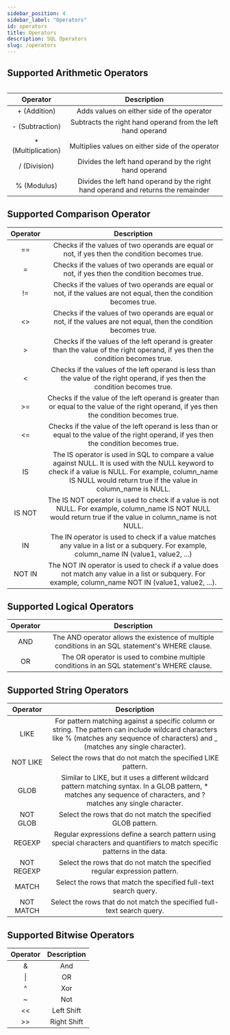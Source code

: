 ```yaml
---
sidebar_position: 4
sidebar_label: "Operators"
id: operators
title: Operators
description: SQL Operators
slug: /operators
---
```


## Supported Arithmetic Operators

<table class="custom-table">

|Operator|Description|
|:------:|:---------:|
| + (Addition) | Adds values on either side of the operator | 
| - (Subtraction) | Subtracts the right hand operand from the left hand operand |
| * (Multiplication) | Multiplies values on either side of the operator | 
| / (Division) | Divides the left hand operand by the right hand operand | 
| % (Modulus) | Divides the left hand operand by the right hand operand and returns the remainder | 

</table>

## Supported Comparison Operator

|Operator|Description|
|:------:|:---------:|
| == | Checks if the values of two operands are equal or not, if yes then the condition becomes true. | 
| = | Checks if the values of two operands are equal or not, if yes then the condition becomes true. | 
| != | Checks if the values of two operands are equal or not, if the values are not equal, then the condition becomes true. | 
| &lt;&gt; |	Checks if the values of two operands are equal or not, if the values are not equal, then the condition becomes true. | 
| > | Checks if the values of the left operand is greater than the value of the right operand, if yes then the condition becomes true. | 
| < | Checks if the values of the left operand is less than the value of the right operand, if yes then the condition becomes true. | 
| >= | Checks if the value of the left operand is greater than or equal to the value of the right operand, if yes then the condition becomes true. | 
| <= | Checks if the value of the left operand is less than or equal to the value of the right operand, if yes then the condition becomes true. | 
| IS | The IS operator is used in SQL to compare a value against NULL. It is used with the NULL keyword to check if a value is NULL. For example, column_name IS NULL would return true if the value in column_name is NULL. |
| IS NOT | The IS NOT operator is used to check if a value is not NULL. For example, column_name IS NOT NULL would return true if the value in column_name is not NULL. |
| IN | The IN operator is used to check if a value matches any value in a list or a subquery. For example, column_name IN (value1, value2, ...) |
| NOT IN | The NOT IN operator is used to check if a value does not match any value in a list or subquery. For example, column_name NOT IN (value1, value2, ...). |

## Supported Logical Operators

|Operator|Description|
|:------:|:---------:|
| AND | The AND operator allows the existence of multiple conditions in an SQL statement's WHERE clause. |
| OR | The OR operator is used to combine multiple conditions in an SQL statement's WHERE clause. |

## Supported String Operators

|Operator|Description|
|:------:|:---------:|
| LIKE | For pattern matching against a specific column or string. The pattern can include wildcard characters like % (matches any sequence of characters) and _ (matches any single character). |
| NOT LIKE | Select the rows that do not match the specified LIKE pattern. |
| GLOB | Similar to LIKE, but it uses a different wildcard pattern matching syntax. In a GLOB pattern, * matches any sequence of characters, and ? matches any single character. |
| NOT GLOB | Select the rows that do not match the specified GLOB pattern. |
| REGEXP | Regular expressions define a search pattern using special characters and quantifiers to match specific patterns in the data. |
| NOT REGEXP | Select the rows that do not match the specified regular expression pattern. |
| MATCH | Select the rows that match the specified full-text search query. |
| NOT MATCH | Select the rows that do not match the specified full-text search query. |

## Supported Bitwise Operators

|Operator|Description|
|:------:|:---------:|
| & | And |
| \| | OR |
| ^ | Xor |
| ~ | Not |
| << | Left Shift |
| >> | Right Shift |
